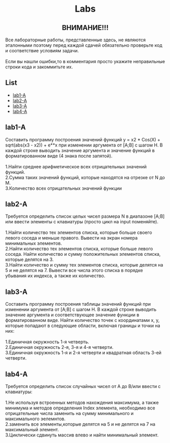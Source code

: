 <h1 align="center">Labs</h1>
<h2 align="center">ВНИМАНИЕ!!!</h2>
Все лабораторные работы, представленные здесь, не являются эталонными поэтому перед каждой сдачей обязательно проверьте код и соответствие условиям задачи.<br><br>
Если вы нашли ошибки,то в комментария просто укажите неправильные строки кода и закоммитьте их.<br>


## List

  - [lab1-A](#lab1A)
  - [lab2-A](#lab2A)
  - [lab3-A](#lab3A)
  - [lab4-A](#lab4A)

<a name="lab1A"></a>
## lab1-A
Составить программу построения значений функций y = x2 * Cos(X) + sqrt(abs(x3 - x2)) + e**x при изменении аргумента от [A;B] с шагом H. В каждой строке выводить значение аргумента и значение функций в форматированном виде (4 знака после запятой).<br>
<br>
1.Найти среднее арифметическое всех отрицательных значений функций.<br>
2.Сумма таких значений функций, которые находятся на отрезке от N до M.<br>
3.Количество всех отрицательных значений функции<br>

<a name="lab2A"></a>
## lab2-A
Требуется определить список целых чисел размера N в диапазоне [A;B] или ввести элементы с клавиатуры (просто цикл на input поменяйте).<br>
<br>
1.Найти количество тех элементов списка, которые больше своего левого соседа и меньше правого. Вывести на экран номера минимальных элементов.<br>
2.Найти количество тех элементов списка, которые больше левого соседа. Найти количество и сумму положительных элементов списка, которые делятся на 3.<br>
3.Найти количество и сумму тех элементов списка, которые делятся на 5 и не делятся на 7. Вывести все числа этого списка в порядке убывания их индекса, а также их количество.<br>

<a name="lab3A"></a>
## lab3-A
Составить программу построения таблицы значений функций при изменении аргумента от [A;B] с шагом H. В каждой строке выводить значение аргумента и соответствующее значение функции в форматированном виде. Найти количество точек с координатами x, y, которые попадают в следующие области, включая границы и точки на них:<br>
<br>
1.Единичная окружность 1-я четверть.<br>
2.Единичная окружность 2-я, 3-я и 4-я четверти.<br>
3.Единичная окружность 1-я и 2-я четверти и квадратная область 3-ей четверти.<br>

<a name="lab4A"></a>
## lab4-A
Требуется определить список случайных чисел от A до B/или ввести с клавиатуры:<br>
<br>
1.Не используя встроенных методов нахождения максимума, а также минимума и методов определения Index элемента, необходимо все отрицательные числа заменить на сумму минимального и максимального эелемнтов.<br>
2.заменить все элементы,которые делятся на 5 и не делятся на 7 на максимальный элемент.<br>
3.Циклически сдвинуть массив влево и найти минимальный элемент.<br>



